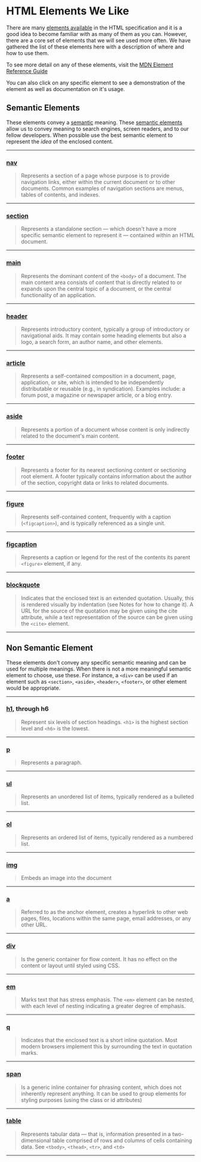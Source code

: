 # HTML Elements We Like

There are many [elements available](https://developer.mozilla.org/en-US/docs/Web/HTML/Element) in the HTML specification and it is a good idea to become familiar with as many of them as you can. However, there are a core set of elements that we will see used more often. We have gathered the list of these elements here with a description of where and how to use them.

To see more detail on any of these elements, visit the [MDN Element Reference Guide](https://developer.mozilla.org/en-US/docs/Web/HTML/Element)

You can also click on any specific element to see a demonstration of the element as well as documentation on it's usage.

## Semantic Elements

These elements convey a [semantic](https://developer.mozilla.org/en-US/docs/Glossary/Semantics) meaning. These [semantic elements](https://developer.mozilla.org/en-US/docs/Glossary/Semantics#Semantic_elements) allow us to convey meaning to search engines, screen readers, and to our fellow developers. When possible use the best semantic element to represent the _idea_ of the enclosed content.

---

### [nav](https://developer.mozilla.org/en-US/docs/Web/HTML/Element/nav)

> Represents a section of a page whose purpose is to provide navigation links, either within the current document or to other documents. Common examples of navigation sections are menus, tables of contents, and indexes.

---

### [section](https://developer.mozilla.org/en-US/docs/Web/HTML/Element/section)

> Represents a standalone section — which doesn't have a more specific semantic element to represent it — contained within an HTML document.

---

### [main](https://developer.mozilla.org/en-US/docs/Web/HTML/Element/main)

> Represents the dominant content of the `<body>` of a document. The main content area consists of content that is directly related to or expands upon the central topic of a document, or the central functionality of an application.

---

### [header](https://developer.mozilla.org/en-US/docs/Web/HTML/Element/header)

> Represents introductory content, typically a group of introductory or navigational aids. It may contain some heading elements but also a logo, a search form, an author name, and other elements.

---

### [article](https://developer.mozilla.org/en-US/docs/Web/HTML/Element/article)

> Represents a self-contained composition in a document, page, application, or site, which is intended to be independently distributable or reusable (e.g., in syndication). Examples include: a forum post, a magazine or newspaper article, or a blog entry.

---

### [aside](https://developer.mozilla.org/en-US/docs/Web/HTML/Element/aside)

> Represents a portion of a document whose content is only indirectly related to the document's main content.

---

### [footer](https://developer.mozilla.org/en-US/docs/Web/HTML/Element/footer)

> Represents a footer for its nearest sectioning content or sectioning root element. A footer typically contains information about the author of the section, copyright data or links to related documents.

---

### [figure](https://developer.mozilla.org/en-US/docs/Web/HTML/Element/figure)

> Represents self-contained content, frequently with a caption (`<figcaption>`), and is typically referenced as a single unit.

---

### [figcaption](https://developer.mozilla.org/en-US/docs/Web/HTML/Element/figcaption)

> Represents a caption or legend for the rest of the contents its parent `<figure>` element, if any.

---

### [blockquote](https://developer.mozilla.org/en-US/docs/Web/HTML/Element/blockquote)

> Indicates that the enclosed text is an extended quotation. Usually, this is rendered visually by indentation (see Notes for how to change it). A URL for the source of the quotation may be given using the cite attribute, while a text representation of the source can be given using the `<cite>` element.

---

## Non Semantic Element

These elements don't convey any specific semantic meaning and can be used for multiple meanings. When there is not a more meaningful semantic element to choose, use these. For instance, a `<div>` can be used if an element such as `<section>`, `<aside>`, `<header>`, `<footer>`, or other element would be appropriate.

---

### [h1](https://developer.mozilla.org/en-US/docs/Web/HTML/Element/Heading_Elements), through h6

> Represent six levels of section headings. `<h1>` is the highest section level and `<h6>` is the lowest.

---

### [p](https://developer.mozilla.org/en-US/docs/Web/HTML/Element/p)

> Represents a paragraph.

---

### [ul](https://developer.mozilla.org/en-US/docs/Web/HTML/Element/ul)

> Represents an unordered list of items, typically rendered as a bulleted list.

---

### [ol](https://developer.mozilla.org/en-US/docs/Web/HTML/Element/ol)

> Represents an ordered list of items, typically rendered as a numbered list.

---

### [img](https://developer.mozilla.org/en-US/docs/Web/HTML/Element/img)

> Embeds an image into the document

---

### [a](https://developer.mozilla.org/en-US/docs/Web/HTML/Element/a)

> Referred to as the anchor element, creates a hyperlink to other web pages, files, locations within the same page, email addresses, or any other URL.

---

### [div](https://developer.mozilla.org/en-US/docs/Web/HTML/Element/div)

> Is the generic container for flow content. It has no effect on the content or layout until styled using CSS.

---

### [em](https://developer.mozilla.org/en-US/docs/Web/HTML/Element/em)

> Marks text that has stress emphasis. The `<em>` element can be nested, with each level of nesting indicating a greater degree of emphasis.

---

### [q](https://developer.mozilla.org/en-US/docs/Web/HTML/Element/q)

> Indicates that the enclosed text is a short inline quotation. Most modern browsers implement this by surrounding the text in quotation marks.

---

### [span](https://developer.mozilla.org/en-US/docs/Web/HTML/Element/span)

> Is a generic inline container for phrasing content, which does not inherently represent anything. It can be used to group elements for styling purposes (using the class or id attributes)

---

### [table](https://developer.mozilla.org/en-US/docs/Web/HTML/Element/table)

> Represents tabular data — that is, information presented in a two-dimensional table comprised of rows and columns of cells containing data. See `<tbody>`, `<thead>`, `<tr>`, and `<td>`

---

